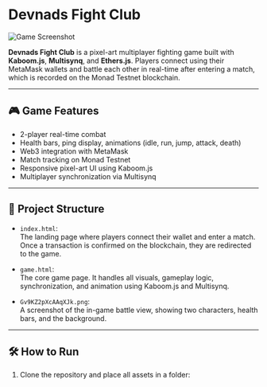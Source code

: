 # Devnads Fight Club

![Game Screenshot](Gv9KZ2pXcAAqXJk.png)

**Devnads Fight Club** is a pixel-art multiplayer fighting game built with **Kaboom.js**, **Multisynq**, and **Ethers.js**. Players connect using their MetaMask wallets and battle each other in real-time after entering a match, which is recorded on the Monad Testnet blockchain.

---

## 🎮 Game Features

- 2-player real-time combat
- Health bars, ping display, animations (idle, run, jump, attack, death)
- Web3 integration with MetaMask
- Match tracking on Monad Testnet
- Responsive pixel-art UI using Kaboom.js
- Multiplayer synchronization via Multisynq

---

## 🧱 Project Structure

- `index.html`:  
  The landing page where players connect their wallet and enter a match. Once a transaction is confirmed on the blockchain, they are redirected to the game.

- `game.html`:  
  The core game page. It handles all visuals, gameplay logic, synchronization, and animation using Kaboom.js and Multisynq.

- `Gv9KZ2pXcAAqXJk.png`:  
  A screenshot of the in-game battle view, showing two characters, health bars, and the background.

---

## 🛠️ How to Run

1. Clone the repository and place all assets in a folder:
